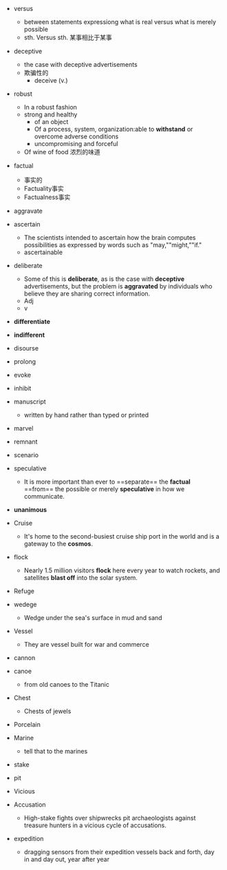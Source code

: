 - versus
  - between statements expressiong what is real versus what is merely possible
  - sth. Versus sth. 某事相比于某事
- deceptive
  - the case with deceptive advertisements
  - 欺骗性的
    - deceive (v.)
- robust
  - In a robust fashion 
  - strong and healthy
    - of an object
    - Of a process, system, organization:able to **withstand** or overcome adverse conditions
    - uncompromising and forceful
  - Of wine of food 浓烈的味道
- factual
  - 事实的
  - Factuality事实
  - Factualness事实
- aggravate
- ascertain
  - The scientists intended to ascertain how the brain computes possibilities as expressed by words such as "may,""might,""if."
  - ascertainable
- deliberate
  - Some of this is **deliberate**, as is the case with **deceptive** advertisements, but the problem is **aggravated** by individuals who believe they are sharing correct information.
  - Adj
  - v

- **differentiate**
- **indifferent**
- disourse
- prolong
- evoke
- inhibit
- manuscript
  - written by hand rather than typed or printed
- marvel
- remnant
- scenario
- speculative
  - It is more important than ever to ==separate== the **factual** ==from== the possible or merely **speculative** in how we communicate.
- **unanimous**
- Cruise
  - It's home to the second-busiest cruise ship port in the world and is a gateway to the **cosmos**.
- flock
  - Nearly 1.5 million visitors **flock** here every year to watch rockets, and satellites **blast off** into the solar system.
  
- Refuge

- wedege
  - Wedge under the sea's surface in mud and sand
- Vessel
  - They are vessel built for war and commerce
- cannon
- canoe
  - from old canoes to the Titanic
- Chest
  - Chests of jewels
- Porcelain
- Marine
  - tell that to the marines

- stake
- pit
- Vicious
- Accusation
  - High-stake fights over shipwrecks pit archaeologists against treasure hunters in a vicious cycle of accusations.
- expedition
  - dragging sensors from their expedition vessels back and forth, day in and day out, year after year
